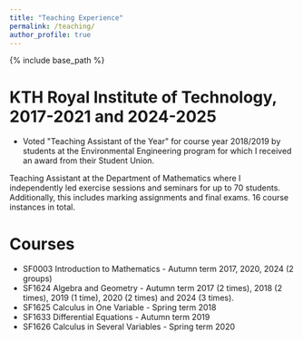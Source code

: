 ```yaml
---
title: "Teaching Experience"
permalink: /teaching/
author_profile: true
---
```


{% include base_path %}

KTH Royal Institute of Technology, 2017-2021 and 2024-2025
======
* Voted "Teaching Assistant of the Year" for course year 2018/2019 by students at the Environmental Engineering program for which I received an award from their Student Union.

Teaching Assistant at the Department of Mathematics where I independently led exercise sessions and seminars for up to 70 students. Additionally, this includes marking assignments and final exams. 16 course instances in total.

Courses
======
* SF0003 Introduction to Mathematics - Autumn term 2017, 2020, 2024 (2 groups)
* SF1624 Algebra and Geometry - Autumn term 2017 (2 times), 2018 (2 times), 2019 (1 time), 2020 (2 times) and 2024 (3 times).
* SF1625 Calculus in One Variable - Spring term 2018
* SF1633 Differential Equations - Autumn term 2019
* SF1626 Calculus in Several Variables - Spring term 2020

  
